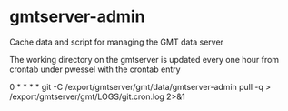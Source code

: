 # gmtserver-admin

Cache data and script for managing the GMT data server

The working directory on the gmtserver is updated every one hour
from crontab under pwessel with the crontab entry

0 * * * *      git -C /export/gmtserver/gmt/data/gmtserver-admin pull -q > /export/gmtserver/gmt/LOGS/git.cron.log 2>&1
